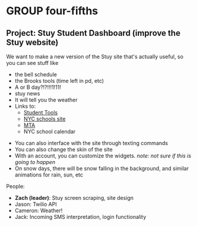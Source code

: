 <h1>GROUP four-fifths</h1>
<h2>Project: Stuy Student Dashboard (improve the Stuy website)</h2>
We want to make a new version of the Stuy site that's actually useful,
so you can see stuff like
<ul>
  <li>the bell schedule</li>
  <li>the Brooks tools (time left in pd, etc)</li>
  <li>A or B day?!?!!!1!11!</li>
  <li>stuy news</li>
  <li>It will tell you the weather</li>
  <li>Links to:
    <ul>
      <li><a href="http://www.students-stuyhs.theschoolsystem.net/login.rb">Student Tools<a></li>
      <li><a href="http://www.schools.nyc.gov">NYC schools site</a></li>
      <li><a href="http://www.mta.info">MTA</a></li>
      <li>NYC school calendar</li>
    </ul>
  </li>
</ul>

<ul>
  <li>You can also interface with the site through texting commands</li>
  <li>You can also change the skin of the site</li>
  <li>With an account, you can customize the widgets. <em>note: not sure if this is going to happen</em></li>
  <li>On snow days, there will be snow falling in the background, and similar animations for rain, sun, etc</li>
</ul>

People:
<ul>
  <li><strong>Zach (leader)</strong>: Stuy screen scraping, site design</li>
  <li>Jason: Twilio API</li>
  <li>Cameron: Weather!</li>
  <li>Jack: Incoming SMS interpretation, login functionality</li>
</ul>